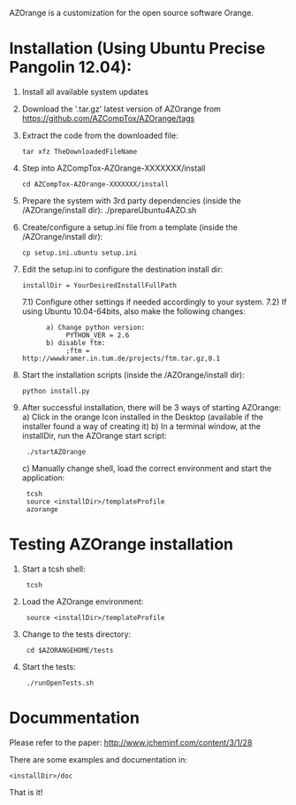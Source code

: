 AZOrange is a customization for the open source software Orange. 

Installation (Using Ubuntu Precise Pangolin 12.04):
===============================================================================
1) Install all available system updates
2) Download the '.tar.gz' latest version of AZOrange from https://github.com/AZCompTox/AZOrange/tags 
3) Extract the code from the downloaded file:

       tar xfz TheDownloadedFileName
4) Step into AZCompTox-AZOrange-XXXXXXX/install

       cd AZCompTox-AZOrange-XXXXXXX/install
       
5) Prepare the system with 3rd party dependencies (inside the <installDir>/AZOrange/install dir):
       ./prepareUbuntu4AZO.sh
6) Create/configure a setup.ini file from a template (inside the <installDir>/AZOrange/install dir):

       cp setup.ini.ubuntu setup.ini
       
7) Edit the setup.ini to configure the destination install dir:

       installDir = YourDesiredInstallFullPath
       
   7.1) Configure other settings if needed accordingly to your system.
        7.2) If using Ubuntu 10.04-64bits, also make the following changes:
        
             a) Change python version:
                  PYTHON_VER = 2.6
             b) disable ftm:
                  ;ftm = http://wwwkramer.in.tum.de/projects/ftm.tar.gz,0.1
           
8) Start the installation scripts (inside the <installDir>/AZOrange/install dir):

       python install.py
       
9) After successful installation, there will be 3 ways of starting AZOrange:
    a) Click in the orange Icon installed in the Desktop (available if the installer found a way of creating it)
    b) In a terminal window, at the installDir, run the AZOrange start script:
    
        ./startAZOrange
        
    c) Manually change shell, load the correct environment and start the application:
    
        tcsh
        source <installDir>/templateProfile
        azorange


Testing AZOrange installation
===============================================================================

1) Start a tcsh shell:

        tcsh
2) Load the AZOrange environment:

        source <installDir>/templateProfile
        
3) Change to the tests directory:

        cd $AZORANGEHOME/tests
        
4) Start the tests:

        ./runOpenTests.sh


Docummentation
===============================================================================
Please refer to the paper:
http://www.jcheminf.com/content/3/1/28

There are some examples and documentation in:

    <installDir>/doc

That is it!

